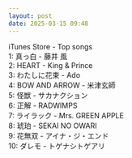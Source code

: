 ```yaml
---
layout: post
date: 2025-03-15 09:48
---
```


iTunes Store - Top songs<br />
1: 真っ白 - 藤井 風<br />
2: HEART - King & Prince<br />
3: わたしに花束 - Ado<br />
4: BOW AND ARROW - 米津玄師<br />
5: 怪獣 - サカナクション<br />
6: 正解 - RADWIMPS<br />
7: ライラック - Mrs. GREEN APPLE<br />
8: 琥珀 - SEKAI NO OWARI<br />
9: 花無双 - アイナ・ジ・エンド<br />
10: ダレモ - トゲナシトゲアリ<br />
